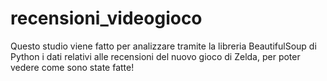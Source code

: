 # recensioni_videogioco

Questo studio viene fatto per analizzare tramite la libreria BeautifulSoup di Python i dati relativi alle recensioni del nuovo gioco di Zelda, per poter vedere come sono state fatte!
